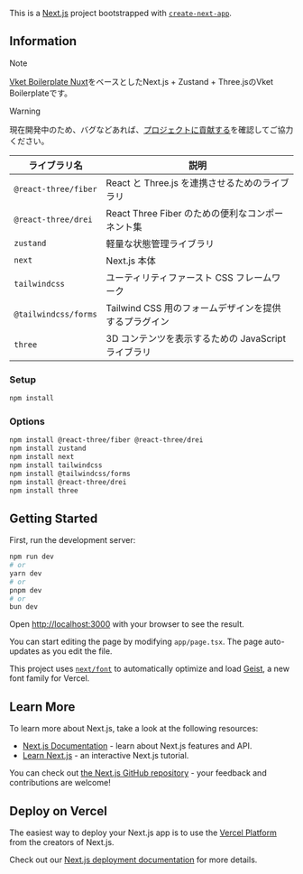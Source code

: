 This is a [Next.js](https://nextjs.org) project bootstrapped with [`create-next-app`](https://nextjs.org/docs/app/api-reference/cli/create-next-app).

## Information

> [!NOTE]
>[Vket Boilerplate Nuxt](https://github.com/PublicHIKKY/vket-boilerplate-nuxt)をベースとしたNext.js + Zustand + Three.jsのVket Boilerplateです。


> [!WARNING]
> 現在開発中のため、バグなどあれば、[プロジェクトに貢献する](https://docs.github.com/ja/get-started/exploring-projects-on-github/contributing-to-a-project)を確認してご協力ください。


| ライブラリ名               | 説明                                |
| -------------------- | --------------------------------- |
| `@react-three/fiber` | React と Three.js を連携させるためのライブラリ   |
| `@react-three/drei`  | React Three Fiber のための便利なコンポーネント集 |
| `zustand`            | 軽量な状態管理ライブラリ                      |
| `next`               | Next.js 本体                        |
| `tailwindcss`        | ユーティリティファースト CSS フレームワーク          |
| `@tailwindcss/forms` | Tailwind CSS 用のフォームデザインを提供するプラグイン |
| `three`              | 3D コンテンツを表示するための JavaScript ライブラリ |

### Setup
```bash
npm install
```

### Options
```bash
npm install @react-three/fiber @react-three/drei
npm install zustand
npm install next
npm install tailwindcss
npm install @tailwindcss/forms
npm install @react-three/drei
npm install three
```

## Getting Started
First, run the development server:

```bash
npm run dev
# or
yarn dev
# or
pnpm dev
# or
bun dev
```

Open [http://localhost:3000](http://localhost:3000) with your browser to see the result.

You can start editing the page by modifying `app/page.tsx`. The page auto-updates as you edit the file.

This project uses [`next/font`](https://nextjs.org/docs/app/building-your-application/optimizing/fonts) to automatically optimize and load [Geist](https://vercel.com/font), a new font family for Vercel.

## Learn More

To learn more about Next.js, take a look at the following resources:

- [Next.js Documentation](https://nextjs.org/docs) - learn about Next.js features and API.
- [Learn Next.js](https://nextjs.org/learn) - an interactive Next.js tutorial.

You can check out [the Next.js GitHub repository](https://github.com/vercel/next.js) - your feedback and contributions are welcome!

## Deploy on Vercel

The easiest way to deploy your Next.js app is to use the [Vercel Platform](https://vercel.com/new?utm_medium=default-template&filter=next.js&utm_source=create-next-app&utm_campaign=create-next-app-readme) from the creators of Next.js.

Check out our [Next.js deployment documentation](https://nextjs.org/docs/app/building-your-application/deploying) for more details.
